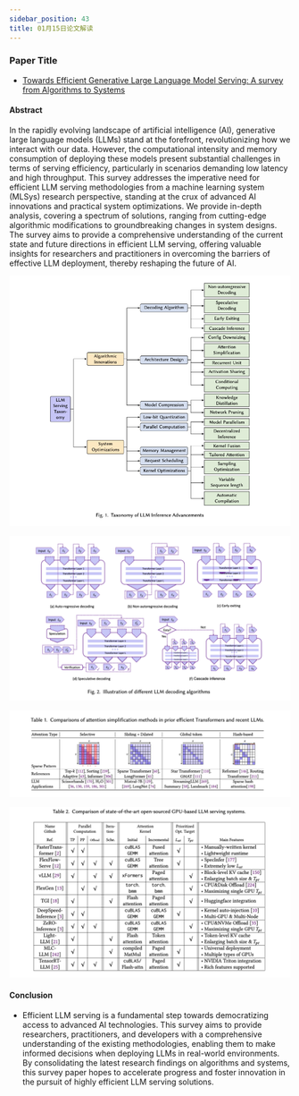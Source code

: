 ```yaml
---
sidebar_position: 43
title: 01月15日论文解读
---
```


### Paper Title
* [Towards Efficient Generative Large Language Model Serving: A survey from Algorithms to Systems](https://arxiv.org/abs/2312.15234)

#### Abstract
In the rapidly evolving landscape of artificial intelligence (AI), generative large language models (LLMs) stand at the forefront, revolutionizing how we interact with our data. However, the computational intensity and memory consumption of deploying these models present substantial challenges in terms of serving efficiency, particularly in scenarios demanding low latency and high throughput. This survey addresses the imperative need for efficient LLM serving methodologies from a machine learning system (MLSys) research perspective, standing at the crux of advanced AI innovations and practical system optimizations. We provide in-depth analysis, covering a spectrum of solutions, ranging from cutting-edge algorithmic modifications to groundbreaking changes in system designs. The survey aims to provide a comprehensive understanding of the current state and future directions in efficient LLM serving, offering valuable insights for researchers and practitioners in overcoming the barriers of effective LLM deployment, thereby reshaping the future of AI.

![](./20240115/fig.1.png)

![](./20240115/fig.2.png)

![](./20240115/table.1.png)

![](./20240115/table.2.png)

#### Conclusion
* Efficient LLM serving is a fundamental step towards democratizing access to advanced AI technologies. This survey aims to provide researchers, practitioners, and developers with a comprehensive understanding of the existing methodologies, enabling them to make informed decisions when deploying LLMs in real-world environments. By consolidating the latest research findings on algorithms and systems, this survey paper hopes to accelerate progress and foster innovation in the pursuit of highly efficient LLM serving solutions.